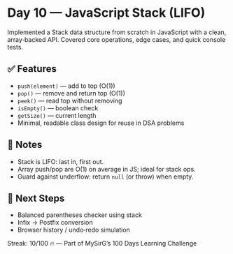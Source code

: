 # Day 10 — JavaScript Stack (LIFO)

Implemented a Stack data structure from scratch in JavaScript with a clean, array‑backed API. Covered core operations, edge cases, and quick console tests.

## ✅ Features
- `push(element)` — add to top (O(1))
- `pop()` — remove and return top (O(1))
- `peek()` — read top without removing
- `isEmpty()` — boolean check
- `getSize()` — current length
- Minimal, readable class design for reuse in DSA problems


## 🧠 Notes
- Stack is LIFO: last in, first out.
- Array push/pop are O(1) on average in JS; ideal for stack ops.
- Guard against underflow: return `null` (or throw) when empty.

## 📌 Next Steps
- Balanced parentheses checker using stack
- Infix → Postfix conversion
- Browser history / undo‑redo simulation

Streak: 10/100 🔥 — Part of MySirG’s 100 Days Learning Challenge
